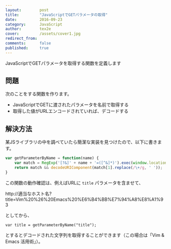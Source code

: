```yaml
---
layout:        post
title:         "JavaScriptでGETパラメータの取得"
date:          2016-09-23
category:      JavaScript
author:        tex2e
cover:         /assets/cover1.jpg
redirect_from:
comments:      false
published:     true
---
```


JavaScriptでGETパラメータを取得する関数を定義します


問題
----------

次のことをする関数を作ります。

- JavaScriptでGETに渡されたパラメータを名前で取得する
- 取得した値がURLエンコードされていれば、デコードする


解決方法
----------

某JSライブラリの中を調べていたら簡潔な実装を見つけたので、以下に書きます。

```js
var getParameterByName = function(name) {
    var match = RegExp('[?&]' + name + '=([^&]*)').exec(window.location.search);
    return match && decodeURIComponent(match[1].replace(/\+/g, ' '));
}
```

この関数の動作確認は、例えばURLに `title` パラメータを含ませて、

http://適当なホスト名?title=Vim%20%26%20Emacs%20%E6%B4%BB%E7%94%A8%E8%A1%93

としてから、

```
var title = getParameterByName("title");
```

とするとデコードされた文字列を取得することができます（この場合は「Vim & Emacs 活用術」）。

